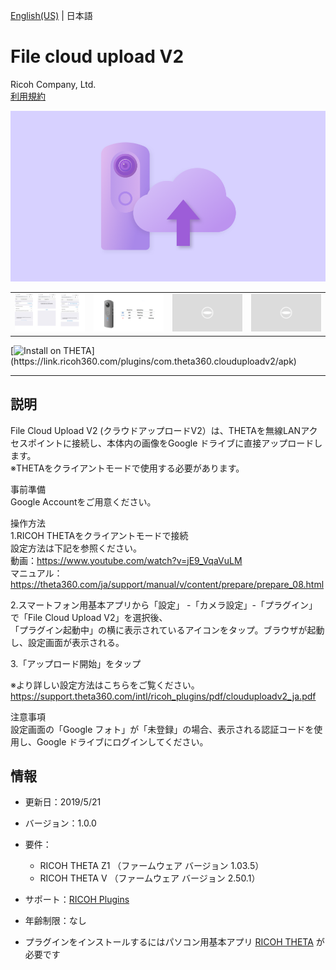 [English(US)](README.md) | 日本語

# File cloud upload V2
Ricoh Company, Ltd.  
[利用規約](https://theta360.com/en/legal/terms_of_use_plugins/)

<div align="center">
 <img src="1.png">
 <table>
  <tr>
   <td><img src="2.png"></td>
   <td><img src="3.png"></td>
   <td><img src="../../resources/common/img/noimg.png"></td>
   <td><img src="../../resources/common/img/noimg.png"></td>
  </tr>
 </table>
</div>

[![Install on THETA](https://assets.ricoh360.com/image/upload/v1/front/theta/install-button.svg?)](https://link.ricoh360.com/plugins/com.theta360.clouduploadv2/apk)

***

## 説明
File Cloud Upload V2 (クラウドアップロードV2）は、THETAを無線LANアクセスポイントに接続し、本体内の画像をGoogle ドライブに直接アップロードします。  
※THETAをクライアントモードで使用する必要があります。  
  
事前準備  
Google Accountをご用意ください。  
  
操作方法  
1.RICOH THETAをクライアントモードで接続  
設定方法は下記を参照ください。  
動画：https://www.youtube.com/watch?v=jE9_VqaVuLM  
マニュアル：https://theta360.com/ja/support/manual/v/content/prepare/prepare_08.html  
  
2.スマートフォン用基本アプリから「設定」 -「カメラ設定」-「プラグイン」で「File Cloud Upload V2」を選択後、  
「プラグイン起動中」の横に表示されているアイコンをタップ。ブラウザが起動し、設定画面が表示される。  
  
3.「アップロード開始」をタップ  
  
※より詳しい設定方法はこちらをご覧ください。  
https://support.theta360.com/intl/ricoh_plugins/pdf/clouduploadv2_ja.pdf  
  
注意事項  
設定画面の「Google フォト」が「未登録」の場合、表示される認証コードを使用し、Google ドライブにログインしてください。  

## 情報
  * 更新日：2019/5/21
  * バージョン：1.0.0
  * 要件：
    * RICOH THETA Z1 （ファームウェア バージョン 1.03.5）
    * RICOH THETA V （ファームウェア バージョン 2.50.1）
  * サポート：[RICOH Plugins](https://support.theta360.com/ja/)
  * 年齢制限：なし

* プラグインをインストールするにはパソコン用基本アプリ [RICOH THETA](https://theta360.com/ja/about/application/pc.html#app-detail-01) が必要です
